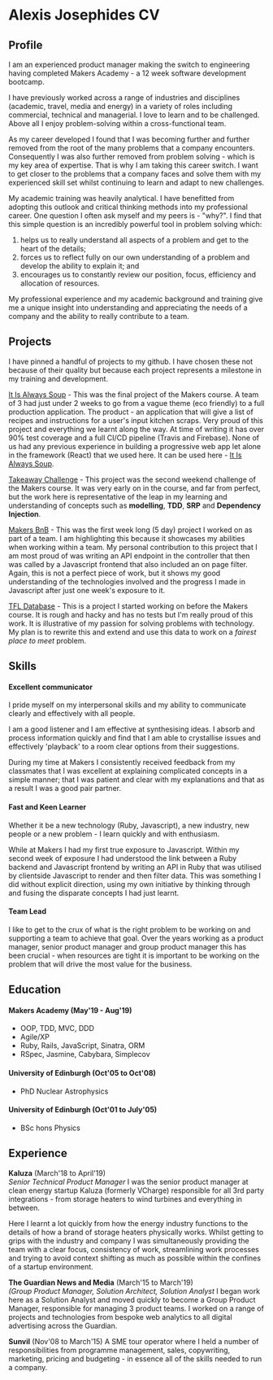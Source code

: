# Alexis Josephides CV

## Profile
I am an experienced product manager making the switch to engineering having completed Makers Academy - a 12 week software development bootcamp.

I have previously worked across a range of industries and disciplines (academic, travel, media and energy) in a variety of roles including commercial, technical and managerial. I love to learn and to be challenged. Above all I enjoy problem-solving within a cross-functional team. 

As my career developed I found that I was becoming further and further removed from the root of the many problems that a company encounters. Consequently I was also further removed from problem solving - which is my key area of expertise. That is why I am taking this career switch. I want to get closer to the problems that a company faces and solve them with my experienced skill set whilst continuing to learn and adapt to new challenges. 

My academic training was heavily analytical. I have benefitted from adopting this outlook and critical thinking methods into my professional career. One question I often ask myself and my peers is - "why?". I find that this simple question is an incredibly powerful tool in problem solving which:

1. helps us to really understand all aspects of a problem and get to the heart of the details;
2. forces us to reflect fully on our own understanding of a problem and develop the ability to explain it; and
3. encourages us to constantly review our position, focus, efficiency and allocation of resources.

My professional experience and my academic background and training give me a unique insight into understanding and appreciating the needs of a company and the ability to really contribute to a team. 

## Projects
I have pinned a handful of projects to my github. I have chosen these not because of their quality but because each project represents a milestone in my training and development. 

[It Is Always Soup](https://github.com/ajosephides/i.i.a.s) - This was the final project of the Makers course. A team of 3 had just under 2 weeks to go from a vague theme (eco friendly) to a full production application. The product - an application that will give a list of recipes and instructions for a user's input kitchen scraps. Very proud of this project and everything we learnt along the way. At time of writing it has over 90% test coverage and a full CI/CD pipeline (Travis and Firebase). None of us had any previous experience in building a progressive web app let alone in the framework (React) that we used here. It can be used here - [It Is Always Soup](https://it-is-always-soup.firebaseapp.com/).

[Takeaway Challenge](https://github.com/ajosephides/takeaway-challenge) - This project was the second weekend challenge of the Makers course. It was very early on in the course, and far from perfect, but the work here is representative of the leap in my learning and understanding of concepts such as **modelling**, **TDD**, **SRP** and **Dependency Injection**.

[Makers BnB](https://github.com/petraartep/MakersBnB) - This was the first week long (5 day) project I worked on as part of a team. I am highlighting this because it showcases my abilities when working within a team. My personal contribution to this project that I am most proud of was writing an API endpoint in the controller that then was called by a Javascript frontend that also included an on page filter. Again, this is not a perfect piece of work, but it shows my good understanding of the technologies involved and the progress I made in Javascript after just one week's exposure to it. 

[TFL Database](https://github.com/ajosephides/tfl-timetable-database) - This is a project I started working on before the Makers course. It is rough and hacky and has no tests but I'm really proud of this work. It is illustrative of my passion for solving problems with technology. My plan is to rewrite this and extend and use this data to work on a *fairest place to meet* problem.

## Skills

#### Excellent communicator

I pride myself on my interpersonal skills and my ability to communicate clearly and effectively with all people. 

I am a good listener and I am effective at synthesising ideas. I absorb and process information quickly and find that I am able to crystallise issues and effectively 'playback' to a room clear options from their suggestions. 

During my time at Makers I consistently received feedback from my classmates that I was excellent at explaining complicated concepts in a simple manner; that I was patient and clear with my explanations and that as a result I was a good pair partner. 


#### Fast and Keen Learner

Whether it be a new technology (Ruby, Javascript), a new industry, new people or a new problem - I learn quickly and with enthusiasm.

While at Makers I had my first true exposure to Javascript. Within my second week of exposure I had understood the link between a Ruby backend and Javascript frontend by writing an API in Ruby that was utilised by clientside Javascript to render and then filter data. This was something I did without explicit direction, using my own initiative by thinking through and fusing the disparate concepts I had just learnt.


#### Team Lead

I like to get to the crux of what is the right problem to be working on and supporting a team to achieve that goal. Over the years working as a product manager, senior product manager and group product manager this has been crucial - when resources are tight it is important to be working on the problem that will drive the most value for the business.

## Education

#### Makers Academy (May'19 - Aug'19)
- OOP, TDD, MVC, DDD
- Agile/XP
- Ruby, Rails, JavaScript, Sinatra, ORM 
- RSpec, Jasmine, Cabybara, Simplecov

#### University of Edinburgh (Oct'05 to Oct'08)

- PhD Nuclear Astrophysics

#### University of Edinburgh (Oct'01 to July'05)
- BSc hons Physics

## Experience

**Kaluza** (March'18 to April'19)    
*Senior Technical Product Manager*
I was the senior product manager at clean energy startup Kaluza (formerly VCharge) responsible for all 3rd party integrations - from storage heaters to wind turbines and everything in between.

Here I learnt a lot quickly from how the energy industry functions to the details of how a brand of storage heaters physically works. Whilst getting to grips with the industry and company I was simultaneously providing the team with a clear focus, consistency of work, streamlining work processes and trying to avoid context shifting as much as possible within the confines of a startup environment.

**The Guardian News and Media** (March'15 to March'19)   
*(Group Product Manager, Solution Architect, Solution Analyst*
I began work here as a Solution Analyst and moved quickly to become a Group Product Manager, responsible for managing 3 product teams.
I worked on a range of projects and technologies from bespoke web analytics to all digital advertising across the Guardian.

**Sunvil** (Nov'08 to March'15)
A SME tour operator where I held a number of responsibilities from programme management, sales, copywriting, marketing, pricing and budgeting - in essence all of the skills needed to run a company.
